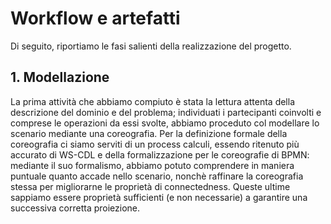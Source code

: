 # Workflow e artefatti
Di seguito, riportiamo le fasi salienti della realizzazione del progetto.

## 1. Modellazione 
La prima attività che abbiamo compiuto è stata la lettura attenta della descrizione del dominio e del problema; individuati i partecipanti coinvolti e comprese le operazioni da essi svolte, abbiamo proceduto col modellare lo scenario mediante una coreografia.
Per la definizione formale della coreografia ci siamo serviti di un process calculi, essendo ritenuto più accurato di WS-CDL e della formalizzazione per le coreografie di BPMN:  mediante il suo formalismo, abbiamo potuto comprendere in maniera puntuale quanto accade nello scenario, nonchè raffinare la coreografia stessa per migliorarne le proprietà di connectedness. Queste ultime sappiamo essere proprietà sufficienti (e non necessarie) a garantire una successiva corretta proiezione.

##
